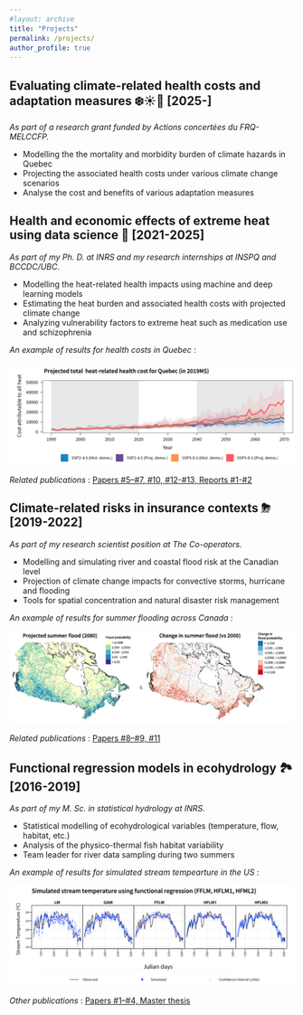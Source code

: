```yaml
---
#layout: archive
title: "Projects"
permalink: /projects/
author_profile: true
---
```


Evaluating climate-related health costs and adaptation measures ❄️☀️🌳 [2025-]
-------------------

*As part of a research grant funded by Actions concertées du FRQ-MELCCFP.*

- Modelling the the mortality and morbidity burden of climate hazards in Quebec
- Projecting the associated health costs under various climate change scenarios
- Analyse the cost and benefits of various adaptation measures


Health and economic effects of extreme heat using data science 🌇 [2021-2025]
-------------------

*As part of my Ph. D. at INRS and my research internships at INSPQ and BCCDC/UBC.*

- Modelling the heat-related health impacts using machine and deep learning models
- Estimating the heat burden and associated health costs with projected climate change
- Analyzing vulnerability factors to extreme heat such as medication use and schizophrenia 

*An example of results for health costs in Quebec* :

<img src = "/../files/fig_proj_3.png" />

*Related publications* : [Papers #5–#7, #10, #12-#13, Reports #1-#2](https://jeremieboudreault.github.io/publications/)


Climate-related risks in insurance contexts ⛈ [2019-2022] 
-------------------

*As part of my research scientist position at The Co-operators.*

- Modelling and simulating river and coastal flood risk at the Canadian level
- Projection of climate change impacts for convective storms, hurricane and flooding
- Tools for spatial concentration and natural disaster risk management

*An example of results for summer flooding across Canada* :

<img src = "/../files/fig_proj_2.png" />

*Related publications* : [Papers #8–#9, #11](https://jeremieboudreault.github.io/publications/)


Functional regression models in ecohydrology 🏞 [2016-2019] 
------------------ 

*As part of my M. Sc. in statistical hydrology at INRS.*

- Statistical modelling of ecohydrological variables (temperature, flow, habitat, etc.)
- Analysis of the physico-thermal fish habitat variability
- Team leader for river data sampling during two summers

*An example of results for simulated stream tempearture in the US* : 

<img src = "/../files/fig_proj_1.png" />

*Other publications* : [Papers #1–#4, Master thesis](https://jeremieboudreault.github.io/publications/)
